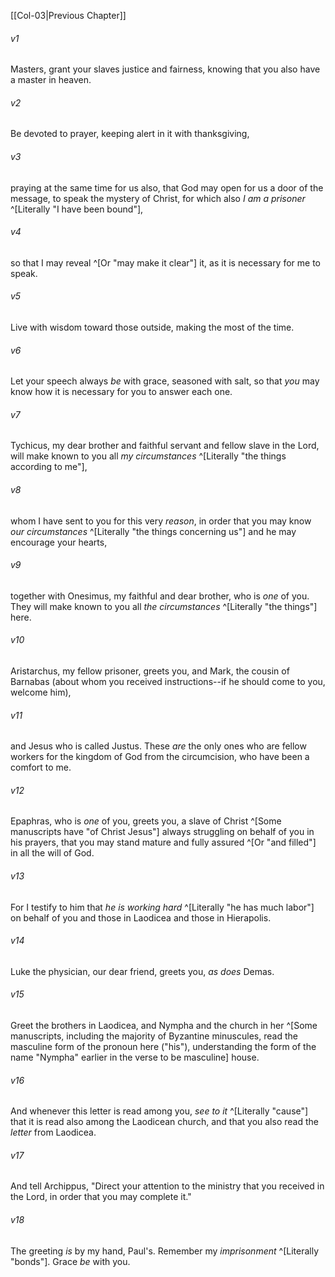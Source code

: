 ﻿---
aliases:
  - Colossians 4
---

[[Col-03|Previous Chapter]]

###### v1
Masters, grant your slaves justice and fairness, knowing that you also have a master in heaven.

###### v2
Be devoted to prayer, keeping alert in it with thanksgiving,

###### v3
praying at the same time for us also, that God may open for us a door of the message, to speak the mystery of Christ, for which also _I am a prisoner_ ^[Literally "I have been bound"],

###### v4
so that I may reveal ^[Or "may make it clear"] it, as it is necessary for me to speak.

###### v5
Live with wisdom toward those outside, making the most of the time.

###### v6
Let your speech always _be_ with grace, seasoned with salt, so that _you_ may know how it is necessary for you to answer each one.

###### v7
Tychicus, my dear brother and faithful servant and fellow slave in the Lord, will make known to you all _my circumstances_ ^[Literally "the things according to me"],

###### v8
whom I have sent to you for this very _reason_, in order that you may know _our circumstances_ ^[Literally "the things concerning us"] and he may encourage your hearts,

###### v9
together with Onesimus, my faithful and dear brother, who is _one_ of you. They will make known to you all _the circumstances_ ^[Literally "the things"] here.

###### v10
Aristarchus, my fellow prisoner, greets you, and Mark, the cousin of Barnabas (about whom you received instructions--if he should come to you, welcome him),

###### v11
and Jesus who is called Justus. These _are_ the only ones who are fellow workers for the kingdom of God from the circumcision, who have been a comfort to me.

###### v12
Epaphras, who is _one_ of you, greets you, a slave of Christ ^[Some manuscripts have "of Christ Jesus"] always struggling on behalf of you in his prayers, that you may stand mature and fully assured ^[Or "and filled"] in all the will of God.

###### v13
For I testify to him that _he is working hard_ ^[Literally "he has much labor"] on behalf of you and those in Laodicea and those in Hierapolis.

###### v14
Luke the physician, our dear friend, greets you, _as does_ Demas.

###### v15
Greet the brothers in Laodicea, and Nympha and the church in her ^[Some manuscripts, including the majority of Byzantine minuscules, read the masculine form of the pronoun here ("his"), understanding the form of the name "Nympha" earlier in the verse to be masculine] house.

###### v16
And whenever this letter is read among you, _see to it_ ^[Literally "cause"] that it is read also among the Laodicean church, and that you also read the _letter_ from Laodicea.

###### v17
And tell Archippus, "Direct your attention to the ministry that you received in the Lord, in order that you may complete it."

###### v18
The greeting _is_ by my hand, Paul's. Remember my _imprisonment_ ^[Literally "bonds"]. Grace _be_ with you.